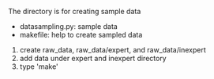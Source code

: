The directory is for creating sample data
- datasampling.py: sample data
- makefile: help to create sampled data

1. create raw_data, raw_data/expert, and raw_data/inexpert
2. add data under expert and inexpert directory
3. type 'make'

